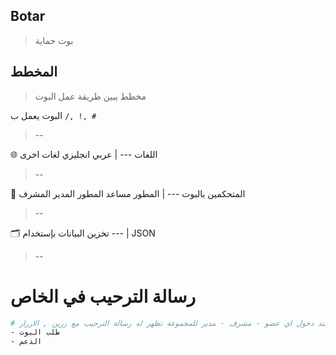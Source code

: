 ## Botar
> بوت حماية

## المخطط
> مخطط يبين طريقة عمل البوت 

 البوت يعمل ب `/, !, #` 

> --

🌐 اللغات 
--- |
عربي
انجليزي
لغات اخرى

> --

👥 المتحكمين بالبوت
--- |
المطور
مساعد المطور
المدير
المشرف

> --

🗂 تخزين البيانات بإستخدام
--- |
JSON

> --

# رسالة الترحيب في الخاص
```bash
# عند دخول اي عضو - مشرف - مدير للمجموعة تظهر له رسالة الترحيب مع زرين , الازرار :
- طلب البوت
- الدعم
```

